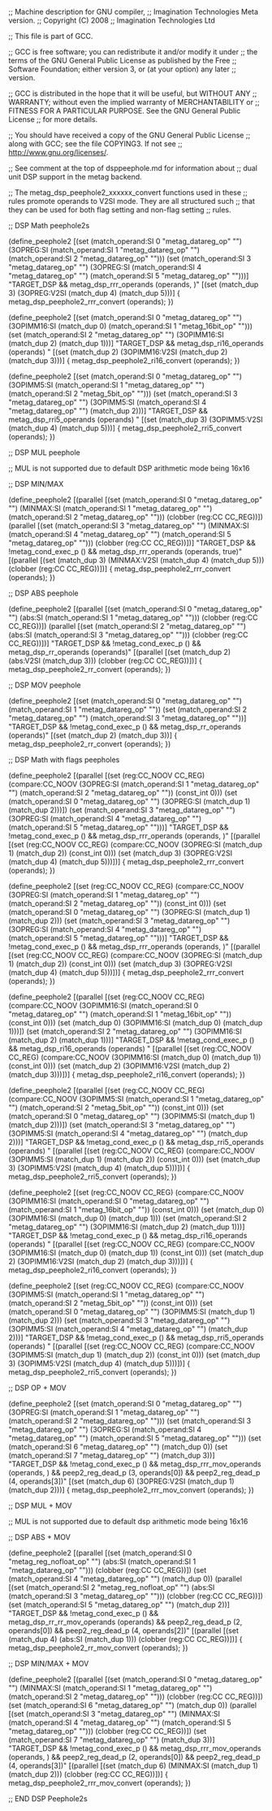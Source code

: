;; Machine description for GNU compiler,
;; Imagination Technologies Meta version.
;; Copyright (C) 2008
;; Imagination Technologies Ltd

;; This file is part of GCC.

;; GCC is free software; you can redistribute it and/or modify it under
;; the terms of the GNU General Public License as published by the Free
;; Software Foundation; either version 3, or (at your option) any later
;; version.

;; GCC is distributed in the hope that it will be useful, but WITHOUT ANY
;; WARRANTY; without even the implied warranty of MERCHANTABILITY or
;; FITNESS FOR A PARTICULAR PURPOSE.  See the GNU General Public License
;; for more details.

;; You should have received a copy of the GNU General Public License
;; along with GCC; see the file COPYING3.  If not see
;; <http://www.gnu.org/licenses/>.

;; See comment at the top of dsppeephole.md for information about
;; dual unit DSP support in the metag backend.

;; The metag_dsp_peephole2_xxxxxx_convert functions used in these
;; rules promote operands to V2SI mode. They are all structured such
;; that they can be used for both flag setting and non-flag setting
;; rules.

;; DSP Math peephole2s

(define_peephole2
  [(set (match_operand:SI            0 "metag_datareg_op" "")
        (3OPREG:SI (match_operand:SI 1 "metag_datareg_op" "")
                   (match_operand:SI 2 "metag_datareg_op" "")))
   (set (match_operand:SI            3 "metag_datareg_op" "")
        (3OPREG:SI (match_operand:SI 4 "metag_datareg_op" "")
                   (match_operand:SI 5 "metag_datareg_op" "")))]
   "TARGET_DSP
    && metag_dsp_rrr_operands (operands, <commutative>)"
  [(set (match_dup 3)
        (3OPREG:V2SI (match_dup 4)
                     (match_dup 5)))]
  {
    metag_dsp_peephole2_rrr_convert (operands);
  })

(define_peephole2
  [(set (match_operand:SI              0 "metag_datareg_op" "")
        (3OPIMM16:SI (match_dup 0)
                     (match_operand:SI 1 "metag_16bit_op"   "")))
   (set (match_operand:SI              2 "metag_datareg_op" "")
        (3OPIMM16:SI (match_dup 2)
                     (match_dup 1)))]
   "TARGET_DSP
    && metag_dsp_ri16_operands (operands)
    <dualunitimmcondition>"
  [(set (match_dup 2)
        (3OPIMM16:V2SI (match_dup 2)
                       (match_dup 3)))]
  {
    metag_dsp_peephole2_ri16_convert (operands);
  })

(define_peephole2
  [(set (match_operand:SI             0 "metag_datareg_op" "")
        (3OPIMM5:SI (match_operand:SI 1 "metag_datareg_op" "")
                    (match_operand:SI 2 "metag_5bit_op"    "")))
   (set (match_operand:SI             3 "metag_datareg_op" "")
        (3OPIMM5:SI (match_operand:SI 4 "metag_datareg_op" "")
                    (match_dup 2)))]
   "TARGET_DSP
    && metag_dsp_rri5_operands (operands)
    <dualunitimmcondition>"
  [(set (match_dup 3)
        (3OPIMM5:V2SI (match_dup 4)
                      (match_dup 5)))]
  {
    metag_dsp_peephole2_rri5_convert (operands);
  })

;; DSP MUL peephole

;; MUL is not supported due to default DSP arithmetic mode being 16x16

;; DSP MIN/MAX

(define_peephole2
  [(parallel
     [(set (match_operand:SI            0 "metag_datareg_op" "")
           (MINMAX:SI (match_operand:SI 1 "metag_datareg_op" "")
                      (match_operand:SI 2 "metag_datareg_op" "")))
      (clobber (reg:CC CC_REG))])
   (parallel
     [(set (match_operand:SI            3 "metag_datareg_op" "")
           (MINMAX:SI (match_operand:SI 4 "metag_datareg_op" "")
                      (match_operand:SI 5 "metag_datareg_op" "")))
      (clobber (reg:CC CC_REG))])]
   "TARGET_DSP && !metag_cond_exec_p ()
    && metag_dsp_rrr_operands (operands, true)"
  [(parallel
     [(set (match_dup 3)
           (MINMAX:V2SI (match_dup 4)
                        (match_dup 5)))
      (clobber (reg:CC CC_REG))])]
  {
    metag_dsp_peephole2_rrr_convert (operands);
  })

;; DSP ABS peephole

(define_peephole2
  [(parallel
     [(set (match_operand:SI         0 "metag_datareg_op" "")
           (abs:SI (match_operand:SI 1 "metag_datareg_op" "")))
      (clobber (reg:CC CC_REG))])
   (parallel
     [(set (match_operand:SI         2 "metag_datareg_op" "")
           (abs:SI (match_operand:SI 3 "metag_datareg_op" "")))
      (clobber (reg:CC CC_REG))])]
   "TARGET_DSP && !metag_cond_exec_p ()
    && metag_dsp_rr_operands (operands)"
  [(parallel
     [(set (match_dup 2)
           (abs:V2SI (match_dup 3)))
      (clobber (reg:CC CC_REG))])]
  {
    metag_dsp_peephole2_rr_convert (operands);
  })

;; DSP MOV peephole

(define_peephole2
  [(set (match_operand:SI 0 "metag_datareg_op" "")
        (match_operand:SI 1 "metag_datareg_op" ""))
   (set (match_operand:SI 2 "metag_datareg_op" "")
        (match_operand:SI 3 "metag_datareg_op" ""))]
   "TARGET_DSP && !metag_cond_exec_p ()
    && metag_dsp_rr_operands (operands)"
  [(set (match_dup 2)
        (match_dup 3))]
  {
    metag_dsp_peephole2_rr_convert (operands);
  })

;; DSP Math with flags peepholes

(define_peephole2
  [(parallel [(set (reg:CC_NOOV CC_REG)
                   (compare:CC_NOOV
                       (3OPREG:SI (match_operand:SI 1 "metag_datareg_op" "")
                                  (match_operand:SI 2 "metag_datareg_op" ""))
                       (const_int 0)))
              (set (match_operand:SI                0 "metag_datareg_op" "")
                   (3OPREG:SI (match_dup 1)
                              (match_dup 2)))])
   (set (match_operand:SI                           3 "metag_datareg_op" "")
        (3OPREG:SI (match_operand:SI                4 "metag_datareg_op" "")
                   (match_operand:SI                5 "metag_datareg_op" "")))]
  "TARGET_DSP && !metag_cond_exec_p ()
   && metag_dsp_rrr_operands (operands, <commutative>)"
  [(parallel [(set (reg:CC_NOOV CC_REG)
                   (compare:CC_NOOV
                       (3OPREG:SI (match_dup 1)
                                  (match_dup 2))
                       (const_int 0)))
              (set (match_dup 3)
                   (3OPREG:V2SI (match_dup 4)
                                (match_dup 5)))])]
  {
    metag_dsp_peephole2_rrr_convert (operands);
  })

(define_peephole2
  [(set (reg:CC_NOOV CC_REG)
        (compare:CC_NOOV
            (3OPREG:SI (match_operand:SI 1 "metag_datareg_op" "")
                       (match_operand:SI 2 "metag_datareg_op" ""))
            (const_int 0)))
   (set (match_operand:SI                0 "metag_datareg_op" "")
        (3OPREG:SI (match_dup 1)
                   (match_dup 2)))
   (set (match_operand:SI                3 "metag_datareg_op" "")
        (3OPREG:SI (match_operand:SI     4 "metag_datareg_op" "")
                   (match_operand:SI     5 "metag_datareg_op" "")))]
  "TARGET_DSP && !metag_cond_exec_p ()
   && metag_dsp_rrr_operands (operands, <commutative>)"
  [(parallel [(set (reg:CC_NOOV CC_REG)
                   (compare:CC_NOOV
                       (3OPREG:SI (match_dup 1)
                                  (match_dup 2))
                       (const_int 0)))
              (set (match_dup 3)
                   (3OPREG:V2SI (match_dup 4)
                                (match_dup 5)))])]
  {
    metag_dsp_peephole2_rrr_convert (operands);
  })

(define_peephole2
  [(parallel [(set (reg:CC_NOOV CC_REG)
                   (compare:CC_NOOV
                       (3OPIMM16:SI (match_operand:SI 0 "metag_datareg_op" "")
                                    (match_operand:SI 1 "metag_16bit_op"   ""))
                       (const_int 0)))
              (set (match_dup 0)
                   (3OPIMM16:SI (match_dup 0)
                                (match_dup 1)))])
   (set (match_operand:SI                             2 "metag_datareg_op" "")
        (3OPIMM16:SI (match_dup 2)
                     (match_dup 1)))]
  "TARGET_DSP && !metag_cond_exec_p ()
   && metag_dsp_ri16_operands (operands)
   <dualunitimmcondition>"
  [(parallel [(set (reg:CC_NOOV CC_REG)
                   (compare:CC_NOOV
                       (3OPIMM16:SI (match_dup 0)
                                    (match_dup 1))
                       (const_int 0)))
              (set (match_dup 2)
                   (3OPIMM16:V2SI (match_dup 2)
                                  (match_dup 3)))])]
  {
    metag_dsp_peephole2_ri16_convert (operands);
  })

(define_peephole2
  [(parallel [(set (reg:CC_NOOV CC_REG)
                   (compare:CC_NOOV
                       (3OPIMM5:SI (match_operand:SI 1 "metag_datareg_op" "")
                                   (match_operand:SI 2 "metag_5bit_op"    ""))
                       (const_int 0)))
              (set (match_operand:SI                 0 "metag_datareg_op" "")
                   (3OPIMM5:SI (match_dup 1)
                               (match_dup 2)))])
   (set (match_operand:SI                            3 "metag_datareg_op" "")
        (3OPIMM5:SI (match_operand:SI                4 "metag_datareg_op" "")
                    (match_dup 2)))]
  "TARGET_DSP && !metag_cond_exec_p ()
   && metag_dsp_rri5_operands (operands)
   <dualunitimmcondition>"
  [(parallel [(set (reg:CC_NOOV CC_REG)
                   (compare:CC_NOOV
                       (3OPIMM5:SI (match_dup 1)
                                   (match_dup 2))
                       (const_int 0)))
              (set (match_dup 3)
                   (3OPIMM5:V2SI (match_dup 4)
                                 (match_dup 5)))])]
  {
    metag_dsp_peephole2_rri5_convert (operands);
  })

(define_peephole2
  [(set (reg:CC_NOOV CC_REG)
        (compare:CC_NOOV
            (3OPIMM16:SI (match_operand:SI 0 "metag_datareg_op" "")
                         (match_operand:SI 1 "metag_16bit_op"   ""))
            (const_int 0)))
   (set (match_dup 0)
        (3OPIMM16:SI (match_dup 0)
                     (match_dup 1)))
   (set (match_operand:SI                  2 "metag_datareg_op" "")
        (3OPIMM16:SI (match_dup 2)
                     (match_dup 1)))]
  "TARGET_DSP && !metag_cond_exec_p ()
   && metag_dsp_ri16_operands (operands)
   <dualunitimmcondition>"
  [(parallel [(set (reg:CC_NOOV CC_REG)
                   (compare:CC_NOOV
                       (3OPIMM16:SI (match_dup 0)
                                    (match_dup 1))
                       (const_int 0)))
              (set (match_dup 2)
                   (3OPIMM16:V2SI (match_dup 2)
                                  (match_dup 3)))])]
  {
    metag_dsp_peephole2_ri16_convert (operands);
  })

(define_peephole2
  [(set (reg:CC_NOOV CC_REG)
        (compare:CC_NOOV
            (3OPIMM5:SI (match_operand:SI 1 "metag_datareg_op" "")
                        (match_operand:SI 2 "metag_5bit_op"    ""))
            (const_int 0)))
   (set (match_operand:SI                 0 "metag_datareg_op" "")
        (3OPIMM5:SI (match_dup 1)
                    (match_dup 2)))
   (set (match_operand:SI                 3 "metag_datareg_op" "")
        (3OPIMM5:SI (match_operand:SI     4 "metag_datareg_op" "")
                    (match_dup 2)))]
  "TARGET_DSP && !metag_cond_exec_p ()
   && metag_dsp_rri5_operands (operands)
   <dualunitimmcondition>"
  [(parallel [(set (reg:CC_NOOV CC_REG)
                   (compare:CC_NOOV
                       (3OPIMM5:SI (match_dup 1)
                                   (match_dup 2))
                       (const_int 0)))
              (set (match_dup 3)
                   (3OPIMM5:V2SI (match_dup 4)
                                 (match_dup 5)))])]
  {
    metag_dsp_peephole2_rri5_convert (operands);
  })

;; DSP OP + MOV

(define_peephole2
  [(set (match_operand:SI            0 "metag_datareg_op" "")
        (3OPREG:SI (match_operand:SI 1 "metag_datareg_op" "")
                   (match_operand:SI 2 "metag_datareg_op" "")))
   (set (match_operand:SI            3 "metag_datareg_op" "")
        (3OPREG:SI (match_operand:SI 4 "metag_datareg_op" "")
                   (match_operand:SI 5 "metag_datareg_op" "")))
   (set (match_operand:SI            6 "metag_datareg_op" "")
        (match_dup 0))
   (set (match_operand:SI            7 "metag_datareg_op" "")
        (match_dup 3))]
  "TARGET_DSP && !metag_cond_exec_p ()
   && metag_dsp_rrr_mov_operands (operands, <commutative>)
   && peep2_reg_dead_p (3, operands[0])
   && peep2_reg_dead_p (4, operands[3])"
  [(set (match_dup 6)
        (3OPREG:V2SI (match_dup 1)
                     (match_dup 2)))]
  {
    metag_dsp_peephole2_rrr_mov_convert (operands);
  })

;; DSP MUL + MOV

;; MUL is not supported due to default dsp arithmetic mode being 16x16

;; DSP ABS + MOV

(define_peephole2
  [(parallel
      [(set (match_operand:SI         0 "metag_reg_nofloat_op" "")
            (abs:SI (match_operand:SI 1 "metag_datareg_op"     "")))
       (clobber (reg:CC CC_REG))])
   (set (match_operand:SI             4 "metag_datareg_op"     "")
        (match_dup 0))
   (parallel   
      [(set (match_operand:SI         2 "metag_reg_nofloat_op" "")
            (abs:SI (match_operand:SI 3 "metag_datareg_op"     "")))
       (clobber (reg:CC CC_REG))])
   (set (match_operand:SI             5 "metag_datareg_op"     "")
        (match_dup 2))]
  "TARGET_DSP && !metag_cond_exec_p ()
   && metag_dsp_rr_rr_mov_operands (operands)
   && peep2_reg_dead_p (2, operands[0])
   && peep2_reg_dead_p (4, operands[2])"
  [(parallel
      [(set (match_dup 4)
            (abs:SI (match_dup 1)))
       (clobber (reg:CC CC_REG))])]
  {
    metag_dsp_peephole2_rr_mov_convert (operands);
  })

;; DSP MIN/MAX + MOV

(define_peephole2
  [(parallel
      [(set (match_operand:SI            0 "metag_datareg_op" "")
            (MINMAX:SI (match_operand:SI 1 "metag_datareg_op" "")
                       (match_operand:SI 2 "metag_datareg_op" "")))
       (clobber (reg:CC CC_REG))])
   (set (match_operand:SI                6 "metag_datareg_op" "")
        (match_dup 0))
   (parallel
      [(set (match_operand:SI            3 "metag_datareg_op" "")
            (MINMAX:SI (match_operand:SI 4 "metag_datareg_op" "")
                       (match_operand:SI 5 "metag_datareg_op" "")))
       (clobber (reg:CC CC_REG))])
   (set (match_operand:SI                7 "metag_datareg_op" "")
        (match_dup 3))]
  "TARGET_DSP && !metag_cond_exec_p ()
   && metag_dsp_rrr_mov_operands (operands, <commutative>)
   && peep2_reg_dead_p (2, operands[0])
   && peep2_reg_dead_p (4, operands[3])"
  [(parallel
      [(set (match_dup 6)
            (MINMAX:SI (match_dup 1)
                       (match_dup 2)))
       (clobber (reg:CC CC_REG))])]
  {
    metag_dsp_peephole2_rrr_mov_convert (operands);
  })

;; END DSP Peephole2s

